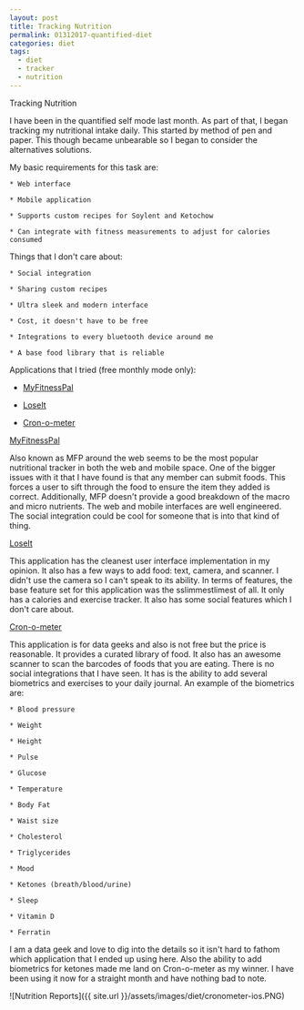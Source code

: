 ```yaml
---
layout: post
title: Tracking Nutrition
permalink: 01312017-quantified-diet
categories: diet
tags:
  - diet
  - tracker
  - nutrition
---
```


Tracking Nutrition

I have been in the quantified self mode last month.  As part of that, I began tracking my nutritional intake daily.  This started by method of pen and paper.  This though became unbearable so I began to consider the alternatives solutions.

My basic requirements for this task are:


	* Web interface

	* Mobile application

	* Supports custom recipes for Soylent and Ketochow

	* Can integrate with fitness measurements to adjust for calories consumed

Things that I don't care about:

	* Social integration

	* Sharing custom recipes

	* Ultra sleek and modern interface

	* Cost, it doesn't have to be free 

	* Integrations to every bluetooth device around me

	* A base food library that is reliable

Applications that I tried (free monthly mode only):

*  [MyFitnessPal](www.myfitnesspal.com)

*  [LoseIt](https://www.loseit.com/)

*  [Cron-o-meter](cronometer.com)

[MyFitnessPal](www.myfitnesspal.com)

Also known as MFP around the web seems to be the most popular nutritional tracker in both the web and mobile space.  One of the bigger issues with it that I have found is that any member can submit foods.  This forces a user to sift through the food to ensure the item they added is correct.  Additionally, MFP doesn't provide a good breakdown of the macro and micro nutrients.  The web and mobile interfaces are well engineered.  The social integration could be cool for someone that is into that kind of thing.

[LoseIt](https://www.loseit.com/)

This application has the cleanest user interface implementation in my opinion.  It also has a few ways to add food: text, camera, and scanner.  I didn't use the camera so I can't speak to its ability.  In terms of features, the base feature set for this application was the sslimmestlimest of all.  It only has a calories and exercise tracker.  It also has some social features which I don't care about.

[Cron-o-meter](cronometer.com)

This application is for data geeks and also is not free but the price is reasonable.  It provides a curated library of food.  It also has an awesome scanner to scan the barcodes of foods that you are eating.  There is no social integrations that I have seen.  It has is the ability to add several biometrics and exercises to your daily journal.  An example of the biometrics are:

	* Blood pressure
	
	* Weight
	
	* Height
	
	* Pulse
	
	* Glucose
	
	* Temperature
	
	* Body Fat
	
	* Waist size
	
	* Cholesterol
	
	* Triglycerides
	
	* Mood
	
	* Ketones (breath/blood/urine)
	
	* Sleep
	
	* Vitamin D
	
	* Ferratin

I am a data geek and love to dig into the details so it isn't hard to fathom which application that I ended up using here.  Also the ability to add biometrics for ketones made me land on Cron-o-meter as my winner.  I have been using it now for a straight month and have nothing bad to note.

![Nutrition Reports]({{ site.url }}/assets/images/diet/cronometer-ios.PNG)
